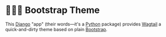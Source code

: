 # 🧬🔑🎨 Bootstrap Theme

This [Django](https://www.djangoproject.com/) "app" (their words—it's a [Python](https://www.python.org/) package) provides [Wagtail](https://wagtail.io/) a quick-and-dirty theme based on plain [Bootstrap](https://getbootstrap.com/).
